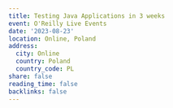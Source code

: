 ```yaml
---
title: Testing Java Applications in 3 weeks
event: O'Reilly Live Events
date: '2023-08-23'
location: Online, Poland
address:
  city: Online
  country: Poland
  country_code: PL
share: false
reading_time: false
backlinks: false
---
```

